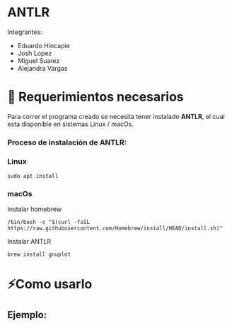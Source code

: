 # ANTLR

Integrantes:

- Eduardo Hincapie 
- Josh Lopez 
- Miguel Suarez 
- Alejandra Vargas


# 🧷 Requerimientos necesarios

Para correr el programa creado se necesita tener instalado **ANTLR**, el cual esta disponible en sistemas Linux / macOs.

### Proceso de instalación de ANTLR: 

### Linux
```
sudo apt install 
```



### macOs
Instalar homebrew
```
/bin/bash -c "$(curl -fsSL https://raw.githubusercontent.com/Homebrew/install/HEAD/install.sh)"
```

Instalar ANTLR
```
brew install gnuplot
```



# ⚡Como usarlo


## Ejemplo:

